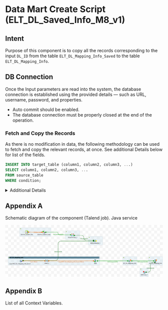 # Data Mart Create Script (ELT_DL_Saved_Info_M8_v1)

## Intent
Purpose of this component is to copy all the records corresponding to the input `DL_ID` from the table `ELT_DL_Mapping_Info_Saved` to the table `ELT_DL_Mapping_Info`.



## DB Connection 

Once the Input parameters are read into the system, the database connection is established using the provided details — such as URL, username, password, and properties. 

 - Auto commit should be enabled.
 - The database connection must be properly closed at the end of the operation.

### Fetch and Copy the Records
As there is no modification in data, the following methodology can be used to fetch and copy the relevant records, at once. See additional Details below for list of the fields.
```sql
INSERT INTO target_table (column1, column2, column3, ...)
SELECT column1, column2, column3, ...
FROM source_table
WHERE condition;
```

<details>
<summary>Additional Details</summary>

In the talend job, following fields are fetched and copied

```sql
"SELECT 
  `ELT_DL_Mapping_Info_Saved`.`DL_Id`, 
  `ELT_DL_Mapping_Info_Saved`.`DL_Name`, 
  `ELT_DL_Mapping_Info_Saved`.`DL_Column_Names`, 
  `ELT_DL_Mapping_Info_Saved`.`Constraints`, 
  `ELT_DL_Mapping_Info_Saved`.`DL_Data_Types`, 
  `ELT_DL_Mapping_Info_Saved`.`Column_Type`, 
  `ELT_DL_Mapping_Info_Saved`.`Added_Date`, 
  `ELT_DL_Mapping_Info_Saved`.`Added_User`, 
  `ELT_DL_Mapping_Info_Saved`.`Updated_Date`, 
  `ELT_DL_Mapping_Info_Saved`.`Updated_User`
FROM `ELT_DL_Mapping_Info_Saved`
where DL_Id='"+context.DL_Id+"'"
```
There is direct copies of all the fields fectched from the DB in the previous Step. 

Before inserting the records, all existing relevant records are purged.

```sql
     "Delete from ELT_DL_Mapping_Info  where DL_Id='"+context.DL_Id+"'"
```
The schematic of the job is shown in the [attached diagram](#appendix-a).

</details>

## Appendix A

Schematic diagram of the component (Talend job). Java service 

![schematic diagram](./ELT_DL_Saved_Info_M8_v1_0.png "ELT_DL_Saved_Info_M8_v1")


## Appendix B

List of all Context Variables.


                                                      




